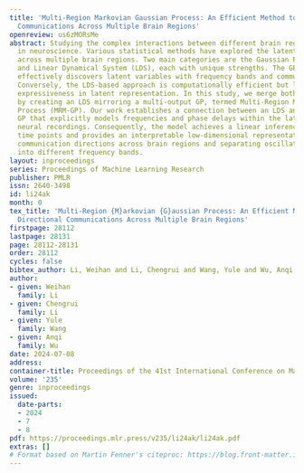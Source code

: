 ```yaml
---
title: 'Multi-Region Markovian Gaussian Process: An Efficient Method to Discover Directional
  Communications Across Multiple Brain Regions'
openreview: us6zMORsMe
abstract: Studying the complex interactions between different brain regions is crucial
  in neuroscience. Various statistical methods have explored the latent communication
  across multiple brain regions. Two main categories are the Gaussian Process (GP)
  and Linear Dynamical System (LDS), each with unique strengths. The GP-based approach
  effectively discovers latent variables with frequency bands and communication directions.
  Conversely, the LDS-based approach is computationally efficient but lacks powerful
  expressiveness in latent representation. In this study, we merge both methodologies
  by creating an LDS mirroring a multi-output GP, termed Multi-Region Markovian Gaussian
  Process (MRM-GP). Our work establishes a connection between an LDS and a multi-output
  GP that explicitly models frequencies and phase delays within the latent space of
  neural recordings. Consequently, the model achieves a linear inference cost over
  time points and provides an interpretable low-dimensional representation, revealing
  communication directions across brain regions and separating oscillatory communications
  into different frequency bands.
layout: inproceedings
series: Proceedings of Machine Learning Research
publisher: PMLR
issn: 2640-3498
id: li24ak
month: 0
tex_title: 'Multi-Region {M}arkovian {G}aussian Process: An Efficient Method to Discover
  Directional Communications Across Multiple Brain Regions'
firstpage: 28112
lastpage: 28131
page: 28112-28131
order: 28112
cycles: false
bibtex_author: Li, Weihan and Li, Chengrui and Wang, Yule and Wu, Anqi
author:
- given: Weihan
  family: Li
- given: Chengrui
  family: Li
- given: Yule
  family: Wang
- given: Anqi
  family: Wu
date: 2024-07-08
address:
container-title: Proceedings of the 41st International Conference on Machine Learning
volume: '235'
genre: inproceedings
issued:
  date-parts:
  - 2024
  - 7
  - 8
pdf: https://proceedings.mlr.press/v235/li24ak/li24ak.pdf
extras: []
# Format based on Martin Fenner's citeproc: https://blog.front-matter.io/posts/citeproc-yaml-for-bibliographies/
---
```

